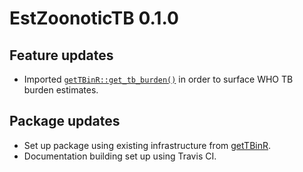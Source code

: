 # EstZoonoticTB 0.1.0

## Feature updates

* Imported [`getTBinR::get_tb_burden()`](https://www.samabbott.co.uk/getTBinR/reference/get_tb_burden.html) in order to surface WHO TB burden estimates.

## Package updates

* Set up package using existing infrastructure from [getTBinR](https://github.com/seabbs/getTBinR).
* Documentation building set up using Travis CI.
